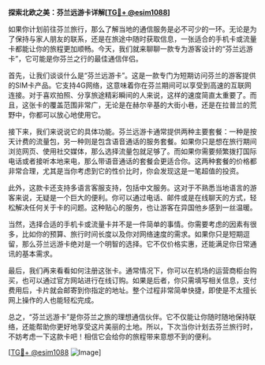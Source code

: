 **探索北欧之美：芬兰远游卡详解[[TG💪+ @esim1088](https://t.me/s/esim1088)]**

如果你计划前往芬兰旅行，那么了解当地的通信服务是必不可少的一环。无论是为了保持与家人朋友的联系，还是在旅途中随时获取信息，一张适合的手机卡或流量卡都能让你的旅程更加顺畅。今天，我们就来聊聊一款专为游客设计的“芬兰远游卡”，它可能是你芬兰之行的最佳通信伴侣。

首先，让我们谈谈什么是“芬兰远游卡”。这是一款专门为短期访问芬兰的游客提供的SIM卡产品。它支持4G网络，这意味着你在芬兰期间可以享受到高速的互联网连接。对于喜欢拍照、分享旅途精彩瞬间的人来说，这样的速度简直太重要了。而且，这张卡的覆盖范围非常广，无论是在赫尔辛基的大街小巷，还是在拉普兰的荒野中，你都可以放心地使用它。

接下来，我们来说说它的具体功能。芬兰远游卡通常提供两种主要套餐：一种是按天计费的流量包，另一种则是包含语音通话的服务套餐。如果你只是想在旅行期间浏览网页、使用社交媒体，那么选择流量包就足够了。而如果你需要频繁拨打国际电话或者接听本地来电，那么带语音通话的套餐会更适合你。这两种套餐的价格都非常合理，尤其是当你考虑到它的性价比时，你会发现这是一笔超值的投资。

此外，这款卡还支持多语言客服支持，包括中文服务。这对于不熟悉当地语言的游客来说，无疑是一个巨大的便利。你可以通过电话、邮件或是在线聊天的方式，轻松解决任何关于卡的问题。这种贴心的服务，也让游客在异国他乡感到一丝温暖。

当然，选择合适的手机卡或流量卡并不是一件简单的事情。你需要考虑的因素有很多，比如你的预算、旅行时间长度以及你对网络速度的需求。如果你只是短期逗留，那么芬兰远游卡绝对是一个明智的选择。它不仅价格实惠，还能满足你日常通讯的基本需求。

最后，我们再来看看如何注册这张卡。通常情况下，你可以在机场的运营商柜台购买，也可以通过官方网站进行在线订购。如果是后者，你只需填写相关信息，支付费用后，卡片就会邮寄到你指定的地址。整个过程非常简单快捷，即使是不太擅长网上操作的人也能轻松完成。

总之，“芬兰远游卡”是你芬兰之旅的理想通信伙伴。它不仅能让你随时随地保持联络，还能帮助你更好地享受这片美丽的土地。所以，下次当你计划去芬兰旅行时，不妨考虑一下这款卡吧！相信它会给你的旅程带来意想不到的便利。

[[TG💪+ @esim1088](https://t.me/s/esim1088) ![Image](https://i.postimg.cc/4NQfJmqS/Snipaste-2025-05-13-00-14-12.png)]